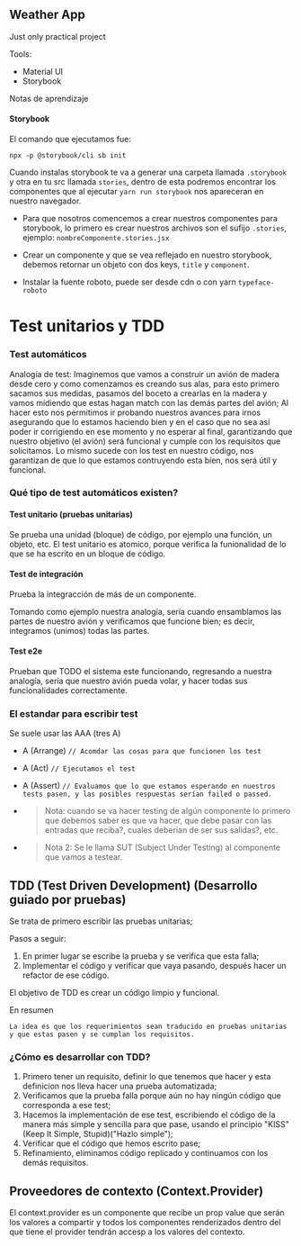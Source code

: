 ## Weather App

Just only practical project

Tools:

- Material UI
- Storybook

Notas de aprendizaje

#### Storybook

El comando que ejecutamos fue:

`npx -p @storybook/cli sb init`

Cuando instalas storybook te va a generar una carpeta llamada `.storybook` y
otra en tu src llamada `stories`, dentro de esta podremos encontrar los componentes que al ejecutar `yarn run storybook` nos apareceran en nuestro navegador.

- Para que nosotros comencemos a crear nuestros componentes para storybook, lo primero es crear nuestros archivos son el sufijo `.stories`, ejemplo: `nombreComponente.stories.jsx`

- Crear un componente y que se vea reflejado en nuestro storybook, debemos retornar un objeto con dos keys, `title` y `component`.

- Instalar la fuente roboto, puede ser desde cdn o con yarn `typeface-roboto`

# Test unitarios y TDD

### Test automáticos

Analogía de test:
Imaginemos que vamos a construir un avión de madera desde cero y como comenzamos es creando sus alas, para esto primero sacamos sus medidas, pasamos del boceto a crearlas en la madera y vamos midiendo que estas hagan match con las demás partes del avión; Al hacer esto nos permitimos ir probando nuestros avances para irnos asegurando que lo estamos haciendo bien y en el caso que no sea así poder ir corrigiendo en ese momento y no esperar al final, garantizando que nuestro objetivo (el avión) será funcional y cumple con los requisitos que solicitamos.
Lo mismo sucede con los test en nuestro código, nos garantizan de que lo que estamos contruyendo esta bien, nos será útil y funcional.

### Qué tipo de test automáticos existen?

#### Test unitario (pruebas unitarias)

Se prueba una unidad (bloque) de código, por ejemplo una función, un objeto, etc. El test unitario es atomico, porque verifica la funionalidad de lo que se ha escrito en un bloque de código.

#### Test de integración

Prueba la integracción de más de un componente.

Tomando como ejemplo nuestra analogía, sería cuando ensamblamos las partes de nuestro avión y verificamos que funcione bien; es decir, integramos (unimos) todas las partes.

#### Test e2e

Prueban que TODO el sistema este funcionando, regresando a nuestra analogía, sería que nuestro avión pueda volar, y hacer todas sus funcionalidades correctamente.

### El estandar para escribir test

Se suele usar las AAA (tres A)

- A (Arrange) `// Acomdar las cosas para que funcionen los test`

- A (Act) `// Ejecutamos el test`

- A (Assert) `// Evaluamos que lo que estamos esperando en nuestros tests pasen, y las posibles respuestas serían failed o passed.`

* > Nota: cuando se va hacer testing de algún componente lo primero que debemos saber es que va hacer, que debe pasar con las entradas que reciba?, cuales deberían de ser sus salidas?, etc.

* > Nota 2: Se le llama SUT (Subject Under Testing) al componente que vamos a testear.

## TDD (Test Driven Development) (Desarrollo guiado por pruebas)

Se trata de primero escribir las pruebas unitarias;

Pasos a seguir:

1. En primer lugar se escribe la prueba y se verifica que esta falla;
2. Implementar el código y verificar que vaya pasando, después hacer un refactor de ese código.

El objetivo de TDD es crear un código limpio y funcional.

En resumen

```
La idea es que los requerimientos sean traducido en pruebas unitarias y que estas pasen y se cumplan los requisitos.
```

### ¿Cómo es desarrollar con TDD?

1. Primero tener un requisito, definir lo que tenemos que hacer y esta definicion nos lleva hacer una prueba automatizada;
2. Verificamos que la prueba falla porque aún no hay ningún código que corresponda a ese test;
3. Hacemos la implementación de ese test, escribiendo el código de la manera más simple y sencilla para que pase, usando el principio "KISS" (Keep It Simple, Stupid)("Hazlo simple");
4. Verificar que el código que hemos escrito pase;
5. Refinamiento, eliminamos código replicado y continuamos con los demás requisitos.

## Proveedores de contexto (Context.Provider)

El context.provider es un componente que recibe un prop value que serán los valores a compartir y todos los componentes renderizados dentro del que tiene el provider tendrán accesp a los valores del contexto.
